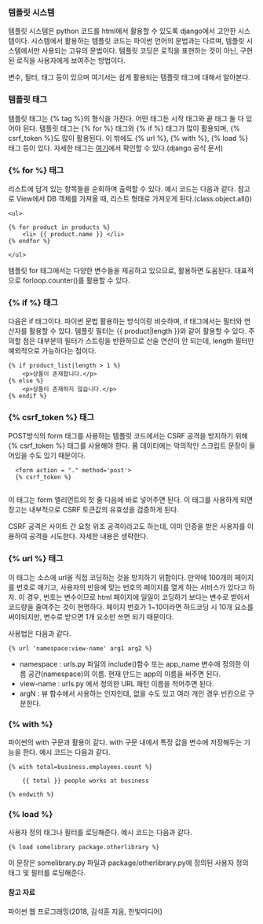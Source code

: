 ### 템플릿 시스템
템플릿 시스템은 python 코드를 html에서 활용할 수 있도록 django에서 고안한 시스템이다. 시스템에서 활용하는 템플릿 코드는 파이썬 언어의 문법과는 다르며, 템플릿 시스템에서만 사용되는 고유의 문법이다. 템플릿 코딩은 로직을 표현하는 것이 아닌, 구현된 로직을 사용자에게 보여주는 방법이다.

변수, 필터, 태그 등이 있으며 여기서는 쉽게 활용되는 템플릿 태그에 대해서 알아본다.

### 템플릿 태그
템플릿 태그는 {% tag %}의 형식을 가진다. 어떤 태그든 시작 태그와 끝 태그 둘 다 있어야 된다. 템플릿 태그는 {% for %} 태그와 {% if %} 태그가 많이 활용되며, {% csrf_token %}도 많이 활용된다. 이 밖에도 {% url %}, {% with %}, {% load %} 태그 등이 있다. 자세한 태그는 <a href ="https://docs.djangoproject.com/en/3.2/ref/templates/builtins/">여기</a>에서 확인할 수 있다.(django 공식 문서) 

### {% for %} 태그
리스트에 담겨 있는 항목들을 순회하며 출력할 수 있다. 예시 코드는 다음과 같다. 참고로 View에서 DB 객체를 가져올 때, 리스트 형태로 가져오게 된다.(class.object.all())
```
<ul>

{% for product in products %}
	<li> {{ product.name }} </li>
{% endfor %}

</ul>
```
템플릿 for 태그에서는 다양한 변수들을 제공하고 있으므로, 활용하면 도움된다. 대표적으로 forloop.counter()를 활용할 수 있다.
### {% if %} 태그
다음은 if 태그이다. 파이썬 문법 활용하는 방식이랑 비슷하며, if 태그에서는 필터와 연산자를 활용할 수 있다. 템플릿 필터는 {{ product|length }}와 같이 활용할 수 있다. 주의할 점은 대부분의 필터가 스트링을 반환하므로 산술 연산이 안 되는데, length 필터만 예외적으로 가능하다는 점이다.
```
{% if product_list|length > 1 %}
	<p>상품이 존재합니다.</p>
{% else %}
	<p>상품이 존재하지 않습니다.</p>
{% endif %}
```
### {% csrf_token %} 태그
POST방식의 form 태그를 사용하는 템플릿 코드에서는 CSRF 공격을 방지하기 위해 {% csrf_token %} 태그를 사용해야 한다. 폼 데이터에는 악의적인 스크립트 문장이 들어있을 수도 있기 때문이다.

~~~
  <form action = "." method='post'>
  {% csrf_token %}
                             
~~~
                          
이 태그는 form 엘리먼트의 첫 줄 다음에 바로 넣어주면 된다. 이 태그를 사용하게 되면 장고는 내부적으로 CSRF 토큰값의 유효성을 검증하게 된다. 

CSRF 공격은 사이트 간 요청 위조 공격이라고도 하는데, 이미 인증을 받은 사용자를 이용하여 공격을 시도한다. 자세한 내용은 생략한다.

### {% url %} 태그
이 태그는 소스에 url을 직접 코딩하는 것을 방지하기 위함이다. 만약에 100개의 페이지를 번호로 매기고, 사용자의 반응에 맞는 번호의 페이지를 열게 하는 서비스가 있다고 하자. 이 경우, 번호는 변수이므로 html 페이지에 일일이 코딩하기 보다는 변수로 받아서 코드량을 줄여주는 것이 현명하다. 페이지 번호가 1~10이라면 하드코딩 시 10개 요소를 써야되지만, 변수로 받으면 1개 요소만 쓰면 되기 때문이다.

사용법은 다음과 같다.
```
{% url 'namespace:view-name' arg1 arg2 %}
```
* namespace : urls.py 파일의 include()함수 또는 app_name 변수에 정의한 이름 공간(namespace)의 이름. 현재 만드는 app의 이름을 써주면 된다.
* view-name : urls.py 에서 정의한 URL 패턴 이름을 적어주면 된다. 
* argN : 뷰 함수에서 사용하는 인자인데, 없을 수도 있고 여러 개인 경우 빈칸으로 구분한다.

### {% with %}
파이썬의 with 구문과 활용이 같다. with 구문 내에서 특정 값을 변수에 저장해두는 기능을 한다. 예시 코드는 다음과 같다.
```
{% with total=business.employees.count %}

	{{ total }} people works at business

{% endwith %}
```

### {% load %}
사용자 정의 태그나 필터를 로딩해준다. 예시 코드는 다음과 같다.
```
{% load somelibrary package.otherlibrary %}
```
이 문장은 somelibrary.py 파일과 package/otherlibrary.py에 정의된 사용자 정의 태그 및 필터를 로딩해준다.


#### 참고 자료
파이썬 웹 프로그래밍(2018, 김석훈 지음, 한빛미디어)
